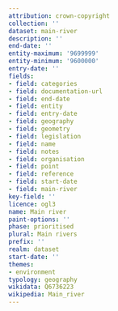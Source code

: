 ```yaml
---
attribution: crown-copyright
collection: ''
dataset: main-river
description: ''
end-date: ''
entity-maximum: '9699999'
entity-minimum: '9600000'
entry-date: ''
fields:
- field: categories
- field: documentation-url
- field: end-date
- field: entity
- field: entry-date
- field: geography
- field: geometry
- field: legislation
- field: name
- field: notes
- field: organisation
- field: point
- field: reference
- field: start-date
- field: main-river
key-field: ''
licence: ogl3
name: Main river
paint-options: ''
phase: prioritised
plural: Main rivers
prefix: ''
realm: dataset
start-date: ''
themes:
- environment
typology: geography
wikidata: Q6736223
wikipedia: Main_river
---
```

